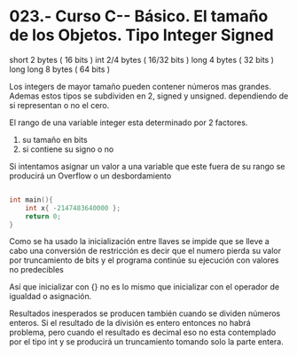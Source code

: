 023.- Curso C-- Básico. El tamaño de los Objetos. Tipo Integer Signed
===

short  2 bytes ( 16 bits ) 
int 2/4 bytes ( 16/32 bits )
long  4 bytes ( 32 bits )
long long 8 bytes ( 64 bits )

Los integers de mayor tamaño pueden contener números mas grandes. Ademas estos
tipos se subdividen en 2, signed y unsigned. dependiendo de si representan o no
el cero.

El rango de una variable integer esta determinado por 2 factores.

1) su tamaño en bits
2) si contiene su signo o no

Si intentamos asignar un valor a una variable que este fuera de su rango se
producirá un Overflow o un desbordamiento 

```c++

int main(){
	int x{ -2147483640000 };
	return 0;
}
```

Como se ha usado la inicialización entre llaves se impide que se lleve a cabo
una conversión de restricción es decir que el numero pierda su valor por
truncamiento de bits y el programa continúe su ejecución con valores no
predecibles 

Así que inicializar con {} no es lo mismo que inicializar con el operador de
igualdad o asignación.

Resultados inesperados se producen también cuando se dividen números enteros.
Si el resultado de la división es entero entonces no habrá problema, pero
cuando el resultado es decimal eso no esta contemplado por el tipo int y se
producirá un truncamiento tomando solo la parte entera.

